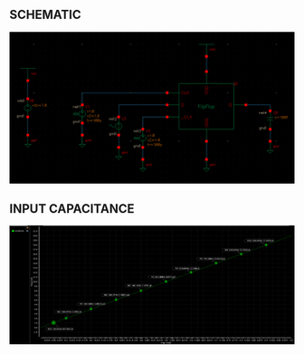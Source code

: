 ## SCHEMATIC
![DataPath](DFF_ac_schem.png)

## INPUT CAPACITANCE
![DataPath](input_capacitance.png)

